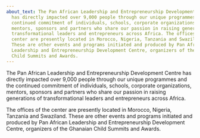 ```yaml
---
about_text: The Pan African Leadership and Entrepreneurship Development Centre
  has directly impacted over 9,000 people through our unique programmes and the
  continued commitment of individuals, schools, corporate organizations,
  mentors, sponsors and partners who share our passion in raising generations of
  transformational leaders and entrepreneurs across Africa. The offices of the
  center are presently located in Morocco, Nigeria, Tanzania and Swaziland.
  These are other events and programs initiated and produced by Pan African
  Leadership and Entrepreneurship Development Centre, organizers of the Ghanaian
  Child Summits and Awards.
---
```



The Pan African Leadership and Entrepreneurship Development Centre has directly impacted over 9,000 people through our unique programmes and the continued commitment of individuals, schools, corporate organizations, mentors, sponsors and partners who share our passion in raising generations of transformational leaders and entrepreneurs across Africa. 

The offices of the center are presently located in Morocco, Nigeria, Tanzania and Swaziland. These are other events and programs initiated and produced by Pan African Leadership and Entrepreneurship Development Centre, organizers of the Ghanaian Child Summits and Awards.